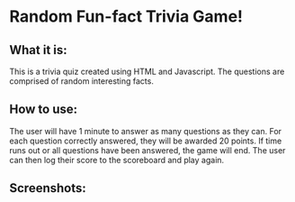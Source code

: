 # Random Fun-fact Trivia Game!

## What it is:

This is a trivia quiz created using HTML and Javascript. The questions are comprised of random interesting facts.

## How to use:

The user will have 1 minute to answer as many questions as they can. For each question correctly answered, they will be awarded 20 points. If time runs out or all questions have been answered, the game will end. The user can then log their score to the scoreboard and play again.

## Screenshots: